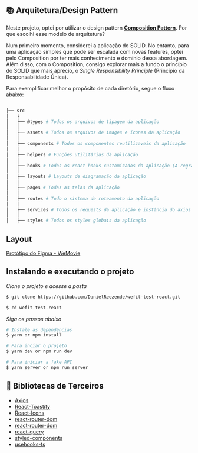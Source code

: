 


## 📚 Arquitetura/Design Pattern

Neste projeto, optei por utilizar o design pattern [**Composition Pattern**](https://dev.to/ricardolmsilva/composition-pattern-in-react-28mj). Por que escolhi esse modelo de arquitetura?

Num primeiro momento, considerei a aplicação do SOLID. No entanto, para uma aplicação simples que pode ser escalada com novas features, optei pelo Composition por ter mais conhecimento e domínio dessa abordagem. Além disso, com o Composition, consigo explorar mais a fundo o princípio do SOLID que mais aprecio, o *Single Responsibility Principle* (Princípio da Responsabilidade Única).

Para exemplificar melhor o propósito de cada diretório, segue o fluxo abaixo:


```bash

├── src 
│   ├ 
│   ├── @types # Todos os arquivos de tipagem da aplicação
│   │
│   ├── assets # Todos os arquivos de images e ícones da aplicação
│   │   
│   ├── components # Todos os componentes reutilizaveis da aplicação
│   │        
│   ├── helpers # Funções utilitárias da aplicação
│   │       
│   ├── hooks # Todos os react hooks customizados da aplicação (A regra de negócio a aplicação).
│   │      
│   ├── layouts # Layouts de diagramação da aplicação
│   │      
│   ├── pages # Todas as telas da aplicação
│   │      
│   ├── routes # Todo o sistema de roteamento da aplicação
│   │      
│   ├── services # Todos os requests da aplicação e instância do axios
│   │      
│   ├── styles # Todos os styles globais da aplicação

```

## Layout

[Protótipo do Figma - WeMovie](https://www.figma.com/file/0ZyTELvPCSCnib16XG49YP/Teste-Front-React-WeFit---2022?node-id=0%3A1)


## Instalando e executando o projeto

*Clone o projeto e acesse a pasta*

```bash
$ git clone https://github.com/DanielReezende/wefit-test-react.git

$ cd wefit-test-react
```

*Siga os passos abaixo*


```bash
# Instale as dependências
$ yarn or npm install

# Para inciar o projeto
$ yarn dev or npm run dev

# Para iniciar a fake API
$ yarn server or npm run server

```

## 🚀 Bibliotecas de Terceiros

  - [Axios](https://www.npmjs.com/package/axios)
  - [React-Toastify](https://www.npmjs.com/package/react-toastify)
  - [React-Icons](https://www.npmjs.com/package/react-icons)
  - [react-router-dom](https://www.npmjs.com/package/react-router-dom)
  - [react-router-dom](https://www.npmjs.com/package/react-router-dom)
  - [react-query](https://www.npmjs.com/package/react-query)
  - [styled-components](https://www.npmjs.com/package/styled-components)
  - [usehooks-ts](https://www.npmjs.com/package/usehooks-ts)